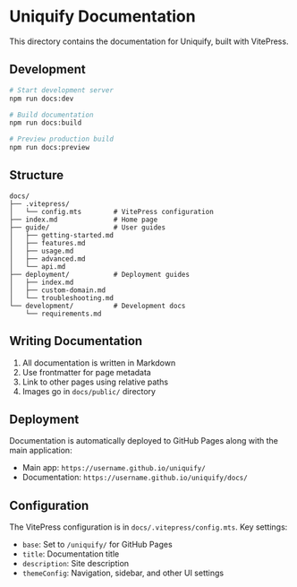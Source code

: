 # Uniquify Documentation

This directory contains the documentation for Uniquify, built with VitePress.

## Development

```bash
# Start development server
npm run docs:dev

# Build documentation
npm run docs:build

# Preview production build
npm run docs:preview
```

## Structure

```
docs/
├── .vitepress/
│   └── config.mts        # VitePress configuration
├── index.md              # Home page
├── guide/                # User guides
│   ├── getting-started.md
│   ├── features.md
│   ├── usage.md
│   ├── advanced.md
│   └── api.md
├── deployment/           # Deployment guides
│   ├── index.md
│   ├── custom-domain.md
│   └── troubleshooting.md
└── development/          # Development docs
    └── requirements.md
```

## Writing Documentation

1. All documentation is written in Markdown
2. Use frontmatter for page metadata
3. Link to other pages using relative paths
4. Images go in `docs/public/` directory

## Deployment

Documentation is automatically deployed to GitHub Pages along with the main application:
- Main app: `https://username.github.io/uniquify/`
- Documentation: `https://username.github.io/uniquify/docs/`

## Configuration

The VitePress configuration is in `docs/.vitepress/config.mts`. Key settings:
- `base`: Set to `/uniquify/` for GitHub Pages
- `title`: Documentation title
- `description`: Site description
- `themeConfig`: Navigation, sidebar, and other UI settings